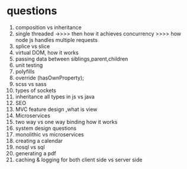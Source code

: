 # questions

1.  composition vs inheritance
2.  single threaded ->>>> then how it achieves concurrency >>>> how node js handles multiple requests
3.  splice vs slice
4.  virtual DOM, how it works
5.  passing data between siblings,parent,children
6.  unit testing
7.  polyfills
8.  override (hasOwnProperty);
9.  scss vs sass
10. types of sockets
11. inheritance all types in js vs java
12. SEO
13. MVC feature design ,what is view 
14. Microservices
15. two way vs one way binding how it works
16. system design questions
17. monolithic vs microservices
18. creating a calendar
19. nosql vs sql
20. generating a pdf
21. caching & logging for both client side vs server side
